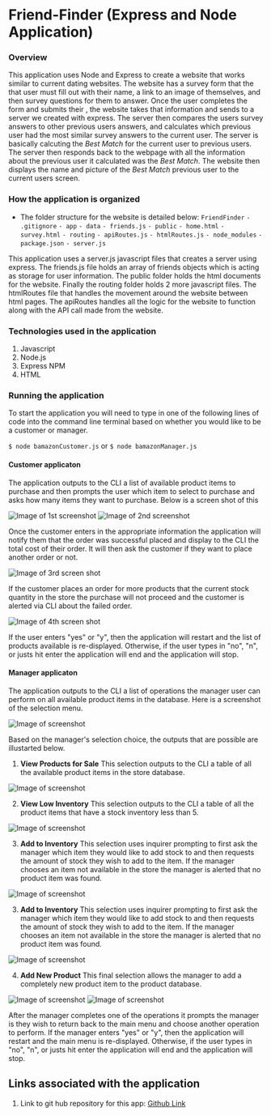 # Friend-Finder (Express and Node Application)

### Overview
This application uses Node and Express to create a website that works similar to current dating websites.  The website has a survey form that the that user must fill out with their name, a link to an image of themselves, and then survey questions for them to answer.  Once the user completes the form and submits their , the website takes that information and sends to a server we created with express.  The server then compares the users survey answers to other previous users answers, and calculates which previous user had the most similar survey answers to the current user.  The server is basically calcuting the *Best Match* for the current user to previous users.  The server then responds back to the webpage with all the information about the previous user it calculated was the *Best Match*.  The website then displays the name and picture of the *Best Match* previous user to the current users screen.

### How the application is organized
* The folder structure for the website is detailed below:
  `FriendFinder`
  `- .gitignore`
  `- app`
    `- data`
      `- friends.js`
    `- public`
      `- home.html`
      `- survey.html`
    `- routing`
      `- apiRoutes.js`
      `- htmlRoutes.js`
  `- node_modules`
  `- package.json`
  `- server.js`

This application uses a server.js javascript files that creates a server using express.  The friends.js file holds an array of friends objects which is acting as storage for user information.  The public folder holds the html documents for the website.  Finally the routing folder holds 2 more javascript files.  The htmlRoutes file that handles the movement around the website between html pages.  The apiRoutes handles all the logic for the website to function along with the API call made from the website. 


### Technologies used in the application
1.  Javascript
2.  Node.js
3.  Express NPM
4.  HTML

### Running the application
To start the application you will need to type in one of the following lines of code into the command line terminal based on whether you would like to be a customer or manager.

`$ node bamazonCustomer.js` or `$ node bamazonManager.js`

#### Customer applicaton
The application outputs to the CLI a list of available product items to purchase and then prompts the user which item to select to purchase and asks how many items they want to purchase. Below is a screen shot of this 


  ![Image of 1st screenshot](images/ANA-1.png)
  ![Image of 2nd screenshot](images/ANA-2.png)

Once the customer enters in the appropriate information the application will notify them that the order was successful placed and display to the CLI the total cost of their order.  It will then ask the customer if they want to place another order or not.

  ![Image of 3rd screen shot](images/ANA-3.png)

If the customer places an order for more products that the current stock quantity in the store the purchase will not proceed and the customer is alerted via CLI about the failed order.

![Image of 4th screen shot](images/ANA-4.png)

If the user enters "yes" or "y", then the application will restart and the list of products available is re-displayed.  Otherwise, if the user types in "no", "n", or justs hit enter the application will end and the application will stop.

#### Manager applicaton
The application outputs to the CLI a list of operations the manager user can perform on all available product items in the database.  Here is a screenshot of the selection menu.

![Image of screenshot](images/ANA-5.png)


Based on the manager's selection choice, the outputs that are possible are illustarted below.

  1.  **View Products for Sale**
  This selection outputs to the CLI a table of all the available product items in the store database.

  ![Image of screenshot](images/ANA-6.png)

  2.  **View Low Inventory**
  This selection outputs to the CLI a table of all the product items that have a stock inventory less than 5.

  ![Image of screenshot](images/ANA-7.png)

3.  **Add to Inventory**
  This selection uses inquirer prompting to first ask the manager which item they would like to add stock to and then requests the amount of stock they wish to add to the item.  If the manager chooses an item not available in the store the manager is alerted that no product item was found.

  ![Image of screenshot](images/ANA-8.png)

3.  **Add to Inventory**
  This selection uses inquirer prompting to first ask the manager which item they would like to add stock to and then requests the amount of stock they wish to add to the item.  If the manager chooses an item not available in the store the manager is alerted that no product item was found.

  ![Image of screenshot](images/ANA-8.png)

4.   **Add New Product**
 This final selection allows the manager to add a completely new product item to the product database.

![Image of screenshot](images/ANA-9.png)
![Image of screenshot](images/ANA-10.png)

After the manager completes one of the operations it prompts the manager is they wish to return back to the main menu and choose another operation to perform.  If the manager enters "yes" or "y", then the application will restart and the main menu is re-displayed.  Otherwise, if the user types in "no", "n", or justs hit enter the application will end and the application will stop.

## Links associated with the application
1.  Link to git hub repository for this app:  [Github Link](https://github.com/eozuna3/Friend-Finder)